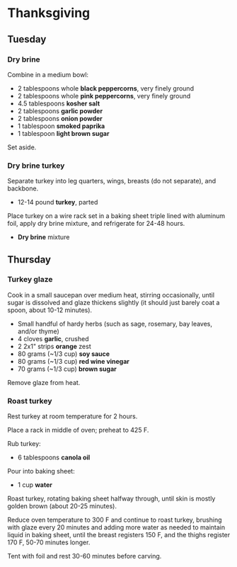 # Thanksgiving

## Tuesday

### Dry brine

Combine in a medium bowl:

- 2 tablespoons whole **black peppercorns**, very finely ground
- 2 tablespoons whole **pink peppercorns**, very finely ground
- 4.5 tablespoons **kosher salt**
- 2 tablespoons **garlic powder**
- 2 tablespoons **onion powder**
- 1 tablespoon **smoked paprika**
- 1 tablespoon **light brown sugar**

Set aside.

### Dry brine turkey

Separate turkey into leg quarters, wings, breasts (do not separate), and backbone.

- 12-14 pound **turkey**, parted

Place turkey on a wire rack set in a baking sheet triple lined with aluminum foil, apply dry brine mixture, and refrigerate for 24-48 hours.

- **Dry brine** mixture

## Thursday

### Turkey glaze

Cook in a small saucepan over medium heat, stirring occasionally, until sugar is dissolved and glaze thickens slightly (it should just barely coat a spoon, about 10-12 minutes).

- Small handful of hardy herbs (such as sage, rosemary, bay leaves, and/or thyme)
- 4 cloves **garlic**, crushed
- 2 2x1" strips **orange** zest
- 80 grams (~1/3 cup) **soy sauce**
- 80 grams (~1/3 cup) **red wine vinegar**
- 70 grams (~1/3 cup) **brown sugar**

Remove glaze from heat.

### Roast turkey

Rest turkey at room temperature for 2 hours.

Place a rack in middle of oven; preheat to 425 F.

Rub turkey:

- 6 tablespoons **canola oil**

Pour into baking sheet:

- 1 cup **water**

Roast turkey, rotating baking sheet halfway through, until skin is mostly golden brown (about 20-25 minutes).

Reduce oven temperature to 300 F and continue to roast turkey, brushing with glaze every 20 minutes and adding more water as needed to maintain liquid in baking sheet, until the breast registers 150 F, and the thighs register 170 F, 50-70 minutes longer.

Tent with foil and rest 30-60 minutes before carving.
